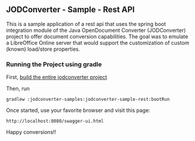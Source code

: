 ## JODConverter - Sample - Rest API

This is a sample application of a rest api that uses the spring boot integration module of the Java OpenDocument Converter (JODConverter) project to offer document conversion capabilities. The goal was to emulate a LibreOffice Online server that
would support the customization of custom (known) load/store properties.

### Running the Project using gradle

First, [build the entire jodconverter project](https://github.com/sbraconnier/jodconverter#building-the-project)

Then, run

```Shell
gradlew :jodconverter-samples:jodconverter-sample-rest:bootRun
```

Once started, use your favorite browser and visit this page:

```
http://localhost:8080/swagger-ui.html
```

Happy conversions!!